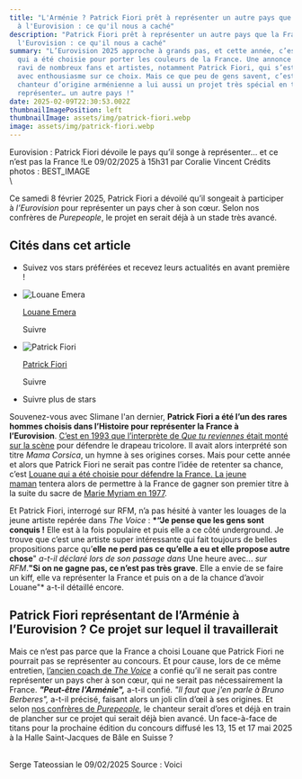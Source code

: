```yaml
---
title: "L'Arménie ? Patrick Fiori prêt à représenter un autre pays que la France
  à l'Eurovision : ce qu'il nous a caché"
description: "Patrick Fiori prêt à représenter un autre pays que la France à
  l'Eurovision : ce qu'il nous a caché"
summary: "L’Eurovision 2025 approche à grands pas, et cette année, c’est Louane
  qui a été choisie pour porter les couleurs de la France. Une annonce qui a
  ravi de nombreux fans et artistes, notamment Patrick Fiori, qui s’est exprimé
  avec enthousiasme sur ce choix. Mais ce que peu de gens savent, c’est que le
  chanteur d’origine arménienne a lui aussi un projet très spécial en tête :
  représenter… un autre pays !"
date: 2025-02-09T22:30:53.002Z
thumbnailImagePosition: left
thumbnailImage: assets/img/patrick-fiori.webp
image: assets/img/patrick-fiori.webp
---
```

Eurovision : Patrick Fiori dévoile le pays qu’il songe à représenter… et ce n’est pas la France !Le 09/02/2025 à 15h31  par Coralie Vincent
Crédits photos : BEST_IMAGE﻿\
\

<!--StartFragment-->

Ce samedi 8 février 2025, Patrick Fiori a dévoilé qu’il songeait à participer à *l’Eurovision* pour représenter un pays cher à son cœur. Selon nos confrères de *Purepeople*, le projet en serait déjà à un stade très avancé.

## Cités dans cet article

* Suivez vos stars préférées et recevez leurs actualités en avant première !
* ![Louane Emera](https://www.voici.fr/imgre/fit/~1~voi~2025~02~05~93786c71-4457-4f30-824a-13caeda30e77.jpg/119x119/quality/80/crop-from/center/focus-point/806%2C806/picture.jpeg)

  [Louane Emera](https://www.voici.fr/bios-people/louane-emera)

  Suivre
* ![Patrick Fiori](https://www.voici.fr/imgre/fit/http.3A.2F.2Fprd2-bone-image.2Es3-website-eu-west-1.2Eamazonaws.2Ecom.2Fprismamedia_people.2F2017.2F06.2F30.2Fec3e7e2e-daa4-4431-8d50-2c4cfd27153c.2Ejpeg/119x119/quality/80/crop-from/center/picture.jpeg)

  [Patrick Fiori](https://www.voici.fr/bios-people/patrick-fiori)

  Suivre
* Suivre plus de stars

Souvenez-vous avec Slimane l'an dernier, **Patrick Fiori a été l’un des rares hommes choisis dans l’Histoire pour représenter la France à l’Eurovision**. [C’est en 1993 que l’interprète de *Que tu reviennes* était monté sur la scène](https://www.voici.fr/news-people/video-patrick-fiori-destabilise-ce-qui-a-failli-le-faire-renoncer-a-leurovision-en-1993-663607) pour défendre le drapeau tricolore. Il avait alors interprété son titre *Mama Corsica*, un hymne à ses origines corses. Mais pour cette année et alors que Patrick Fiori ne serait pas contre l’idée de retenter sa chance, c’est [Louane qui a été choisie pour défendre la France. ](https://www.voici.fr/news-people/louane-la-chanteuse-devrait-representer-la-france-a-leurovision-2025-798147)[La jeune maman](https://www.voici.fr/tele/louane-maman-stricte-cette-regle-sur-laquelle-elle-ne-transige-pas-avec-sa-fille-esmee-zaptv-798612) tentera alors de permettre à la France de gagner son premier titre à la suite du sacre de [Marie Myriam en 1977](https://www.voici.fr/news-people/eurovision-les-souvenirs-horribles-de-marie-myriam-apres-sa-victoire-en-1977-729063).

Et Patrick Fiori, interrogé sur RFM, n’a pas hésité à vanter les louages de la jeune artiste repérée dans *The Voice* : **\*“Je pense que les gens sont conquis !** Elle est à la fois populaire et puis elle a ce côté underground. Je trouve que c’est une artiste super intéressante qui fait toujours de belles propositions parce qu’**elle ne perd pas ce qu’elle a eu et elle propose autre chose**" *a-t-il déclaré lors de son passage dans* Une heure avec... *sur RFM*.**"Si on ne gagne pas, ce n’est pas très grave**. Elle a envie de se faire un kiff, elle va représenter la France et puis on a de la chance d’avoir Louane"* a-t-il détaillé encore.

## Patrick Fiori représentant de l’Arménie à l’Eurovision ? Ce projet sur lequel il travaillerait

Mais ce n’est pas parce que la France a choisi Louane que Patrick Fiori ne pourrait pas se représenter au concours. Et pour cause, lors de ce même entretien, [l’ancien coach de *The Voice*](https://www.voici.fr/news-people/patrick-fiori-ces-deux-autres-stars-avec-lesquelles-il-est-etonnamment-confondu-736772) a confié qu’il ne serait pas contre représenter un pays cher à son cœur, qui ne serait pas nécessairement la France. ***"Peut-être l'Arménie",*** a-t-il confié. *"Il faut que j'en parle à Bruno Berberes",* a-t-il précisé, faisant alors un joli clin d’œil à ses origines. Et selon [nos confrères de *Purepeople*](https://www.purepeople.com/article/exclu-patrick-fiori-va-t-il-participer-a-leurovision-et-representer-un-autre-pays-que-la-france-cest-bien-plus-avance-quil-ne-vient-de-le-dire_a534295/1), le chanteur serait d’ores et déjà en train de plancher sur ce projet qui serait déjà bien avancé. Un face-à-face de titans pour la prochaine édition du concours diffusé les 13, 15 et 17 mai 2025 à la Halle Saint-Jacques de Bâle en Suisse ?

\
S﻿erge Tateossian le 09/02/2025  Source : Voici